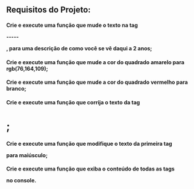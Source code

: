 ## Requisitos do Projeto:

#### Crie e execute uma função que mude o texto na tag <p>-----</p>, para uma descrição de como você se vê daqui a 2 anos;

#### Crie e execute uma função que mude a cor do quadrado amarelo para rgb(76,164,109);

#### Crie e execute uma função que mude a cor do quadrado vermelho para branco;

#### Crie e execute uma função que corrija o texto da tag <h1>;

#### Crie e execute uma função que modifique o texto da primeira tag <p> para maiúsculo;

#### Crie e execute uma função que exiba o conteúdo de todas as tags <p> no console.